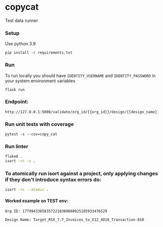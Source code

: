 # copycat
Test data runner


### Setup 

Use python 3.9
``` 
pip install -r requirements.txt
```

### Run
To run locally you should have `IDENTITY_USERNAME` and `IDENTITY_PASSWORD` in your system environment variables

``` 
flask run
``` 

### Endpoint: 
```
http://127.0.0.1:5000/validate/org_id/{{org_id}}/design/{{design_name}}
```

### Run unit tests with coverage

```
pytest -s --cov=copy_cat
```

### Run linter

```bash
flake8 .
isort -rc -c .

```
### To atomically run isort against a project, only applying changes if they don't introduce syntax errors do:
```bash
isort -rc --atomic .
```

#### Worked example on **TEST** env:
```
Org ID: 177994338583572210389088925105933476529

Design Name: Target_RSX_7.7_Invoices_to_X12_4010_Transaction-810
```